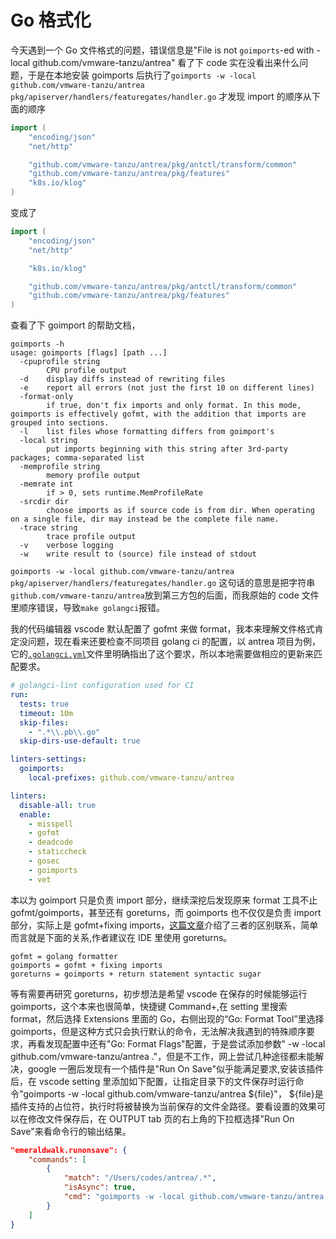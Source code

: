 # Go 格式化

今天遇到一个 Go 文件格式的问题，错误信息是"File is not `goimports`-ed with -local github.com/vmware-tanzu/antrea" 看了下 code 实在没看出来什么问题，于是在本地安装 goimports 后执行了`goimports -w -local github.com/vmware-tanzu/antrea pkg/apiserver/handlers/featuregates/handler.go` 才发现 import 的顺序从下面的顺序

```go
import (
	"encoding/json"
	"net/http"

	"github.com/vmware-tanzu/antrea/pkg/antctl/transform/common"
	"github.com/vmware-tanzu/antrea/pkg/features"
    "k8s.io/klog"
)
```

变成了

```go
import (
	"encoding/json"
	"net/http"

	"k8s.io/klog"

	"github.com/vmware-tanzu/antrea/pkg/antctl/transform/common"
	"github.com/vmware-tanzu/antrea/pkg/features"
)
```

查看了下 goimport 的帮助文档，

```shell
goimports -h
usage: goimports [flags] [path ...]
  -cpuprofile string
    	CPU profile output
  -d	display diffs instead of rewriting files
  -e	report all errors (not just the first 10 on different lines)
  -format-only
    	if true, don't fix imports and only format. In this mode, goimports is effectively gofmt, with the addition that imports are grouped into sections.
  -l	list files whose formatting differs from goimport's
  -local string
    	put imports beginning with this string after 3rd-party packages; comma-separated list
  -memprofile string
    	memory profile output
  -memrate int
    	if > 0, sets runtime.MemProfileRate
  -srcdir dir
    	choose imports as if source code is from dir. When operating on a single file, dir may instead be the complete file name.
  -trace string
    	trace profile output
  -v	verbose logging
  -w	write result to (source) file instead of stdout
```

`goimports -w -local github.com/vmware-tanzu/antrea pkg/apiserver/handlers/featuregates/handler.go` 这句话的意思是把字符串`github.com/vmware-tanzu/antrea`放到第三方包的后面，而我原始的 code 文件里顺序错误，导致`make golangci`报错。

我的代码编辑器 vscode 默认配置了 gofmt 来做 format，我本来理解文件格式肯定没问题，现在看来还要检查不同项目 golang ci 的配置，以 antrea 项目为例，它的[`.golangci.yml`](https://github.com/vmware-tanzu/antrea/blob/main/.golangci.yml)文件里明确指出了这个要求，所以本地需要做相应的更新来匹配要求。

```yml
# golangci-lint configuration used for CI
run:
  tests: true
  timeout: 10m
  skip-files:
    - ".*\\.pb\\.go"
  skip-dirs-use-default: true

linters-settings:
  goimports:
    local-prefixes: github.com/vmware-tanzu/antrea

linters:
  disable-all: true
  enable:
    - misspell
    - gofmt
    - deadcode
    - staticcheck
    - gosec
    - goimports
    - vet
```

本以为 goimport 只是负责 import 部分，继续深挖后发现原来 format 工具不止 gofmt/goimports，甚至还有 goreturns，而 goimports 也不仅仅是负责 import 部分，实际上是 gofmt+fixing imports，[这篇文章](https://alenkacz.medium.com/gofmt-goimports-goreturns-why-do-we-need-three-formatters-a3518ee6cc90)介绍了三者的区别联系，简单而言就是下面的关系,作者建议在 IDE 里使用 goreturns。

```
gofmt = golang formatter
goimports = gofmt + fixing imports
goreturns = goimports + return statement syntactic sugar
```

等有需要再研究 goreturns，初步想法是希望 vscode 在保存的时候能够运行 goimports，这个本来也很简单，快捷键 Command+,在 setting 里搜索 format，然后选择 Extensions 里面的 Go，右侧出现的“Go: Format Tool”里选择 goimports，但是这种方式只会执行默认的命令，无法解决我遇到的特殊顺序要求，再看发现配置中还有"Go: Format Flags"配置，于是尝试添加参数" -w -local github.com/vmware-tanzu/antrea ."，但是不工作，网上尝试几种途径都未能解决，google 一圈后发现有一个插件是"Run On Save"似乎能满足要求,安装该插件后，在 vscode setting 里添加如下配置，让指定目录下的文件保存时运行命令"goimports -w -local github.com/vmware-tanzu/antrea ${file}"， ${file}是插件支持的占位符，执行时将被替换为当前保存的文件全路径。要看设置的效果可以在修改文件保存后，在 OUTPUT tab 页的右上角的下拉框选择"Run On Save"来看命令行的输出结果。

```json
"emeraldwalk.runonsave": {
    "commands": [
        {
            "match": "/Users/codes/antrea/.*",
            "isAsync": true,
            "cmd": "goimports -w -local github.com/vmware-tanzu/antrea ${file}"
        }
    ]
}
```

